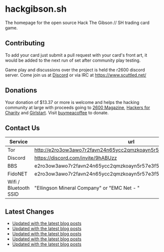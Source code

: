 # hackgibson.sh
The homepage for the open source Hack The Gibson // SH trading card game.


## Contributing

To add your card just submit a pull request with your card's front art, it would be added to the next run of set after community play testing.

Game play and discussions over the project is held the r2600 discord server. Come join us at [Discord](https://discord.com/invite/9hABUzz) or via IRC at https://www.scuttled.net/


## Donations

Your donation of $13.37 or more is welcome and helps the hacking community at large with proceeds going to [2600 Magazine](https://2600.com/), [Hackers for Charity](https://hackersforcharity.org) and [Girlstart](https://girlstart.org).  Visit [buymeacoffee](https://www.buymeacoffee.com/hackgibson.sh) to donate.


## Contact Us

Service | url
-|-
Tor | http://e2ro3ow3awo7r2favn24n65ycc2qmzkoayn5r57e3f56nvjwdcgg32ad.onion
Discord | https://discord.com/invite/9hABUzz
BBS | e2ro3ow3awo7r2favn24n65ycc2qmzkoayn5r57e3f56nvjwdcgg32ad.onion:23
FidoNET | e2ro3ow3awo7r2favn24n65ycc2qmzkoayn5r57e3f56nvjwdcgg32ad.onion:24554
Wifi / Bluetooth SSID | "Ellingson Mineral Company" or "EMC Net - <fidonet address>"

## Latest Changes
<!-- BLOG-POST-LIST:START -->
- [Updated with the latest blog posts](https://github.com/DFW2600/hackgibson.sh/commit/8a46cf3c5c07137ed8baf33ae1020cec960b20c9)
- [Updated with the latest blog posts](https://github.com/DFW2600/hackgibson.sh/commit/ad2054c0ad8fed7032e4dc4a363546a9ebcc72e3)
- [Updated with the latest blog posts](https://github.com/DFW2600/hackgibson.sh/commit/34edfad2847cd6b40ac45d9b98e946cc2c7e867d)
- [Updated with the latest blog posts](https://github.com/DFW2600/hackgibson.sh/commit/15f5ed4ae2913b0934d5a0583808216dd1fee548)
- [Updated with the latest blog posts](https://github.com/DFW2600/hackgibson.sh/commit/664b5b0fb054aa14772d9fadffc7e2b3c60cda3f)
<!-- BLOG-POST-LIST:END -->
